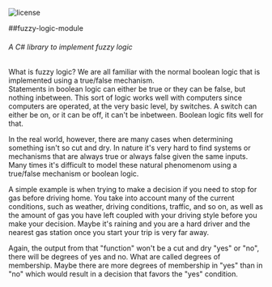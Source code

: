 ![license](https://img.shields.io/npm/l/ngclipboard.svg)

##fuzzy-logic-module
###### A C# library to implement fuzzy logic

What is fuzzy logic?  We are all familiar with the normal boolean logic that is implemented using a true/false mechanism.  
Statements in boolean logic can either be true or they can be false, but nothing inbetween.  This sort of logic works well with 
computers since computers are operated, at the very basic level, by switches.  A switch can either be on, or it can be off, it can't 
be inbetween.  Boolean logic fits well for that.

In the real world, however, there are many cases when determining something isn't so cut and dry.  In nature it's very hard to find 
systems or mechanisms that are always true or always false given the same inputs.  Many times it's difficult to model these natural 
phenomenom using a true/false mechanism or boolean logic.  

A simple example is when trying to make a decision if you need to stop for gas before driving home.  You take into account many of 
the current conditions, such as weather, driving conditions, traffic, and so on, as well as the amount of gas you have left coupled 
with your driving style before you make your decision.  Maybe it's raining and you are a hard driver and the nearest gas station once 
you start your trip is very far away.  

Again, the output from that "function" won't be a cut and dry "yes" or "no", there will be degrees of yes and no.  What are called 
degrees of membership.  Maybe there are more degrees of membership in "yes" than in "no" which would result in a decision that favors 
the "yes" condition.


